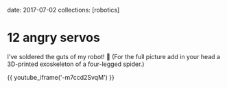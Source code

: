 date: 2017-07-02
collections: [robotics]

12 angry servos
===============

I've soldered the guts of my robot! 💪 (For the full picture add in your
head a 3D-printed exoskeleton of a four-legged spider.)

{{ youtube_iframe('-m7ccd2SvqM') }}
